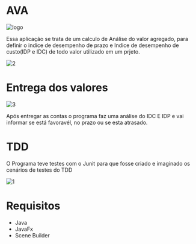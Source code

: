 # AVA

![logo](https://user-images.githubusercontent.com/96485637/236639029-f876b276-9f69-4d57-a253-edb6f576e251.png)

Essa aplicação se trata de um calculo de Análise do valor agregado, para definir o indice de desempenho de prazo
e Indice de desempenho de custo(IDP e IDC) de todo valor utilizado em um prjeto.

![2](https://user-images.githubusercontent.com/96485637/236639159-c58105e6-da8a-446c-b2c0-2910767ae19a.png)

# Entrega dos valores

![3](https://user-images.githubusercontent.com/96485637/236639185-01481407-25c3-4c15-b3c2-c196aa9c2f58.png)

Após entregar as contas o programa faz uma análise do IDC E IDP e vai informar se está favoravél,
no prazo ou se esta atrasado. 

# TDD

O Programa teve testes com o Junit para que fosse criado e imaginado os cenários de testes do TDD

![1](https://user-images.githubusercontent.com/96485637/236639252-a37fbe93-c5b4-40a0-a880-2cf174fd3e1b.png)

# Requisitos

* Java
* JavaFx
* Scene Builder

